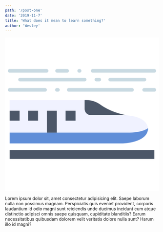 ```yaml
---
path: '/post-one'
date: '2019-11-7'
title: 'What does it mean to learn something?'
author: 'Wesley'
---
```


![test img](../../images/train.png)

Lorem ipsum dolor sit, amet consectetur adipisicing elit. Saepe
laborum nulla non possimus magnam. Perspiciatis quis eveniet
provident, corporis laudantium id odio magni sunt reiciendis unde
ducimus incidunt cum atque distinctio adipisci omnis saepe quisquam,
cupiditate blanditiis? Earum necessitatibus quibusdam dolorem velit
veritatis dolore nulla sunt? Harum illo id magni?
